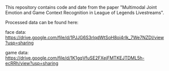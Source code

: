 This repository contains code and date from the paper "Multimodal Joint Emotion and Game Context Recognition in League of Legends Livestreams".

Processed data can be found here:

face data: https://drive.google.com/file/d/1PJJG6S3rlqdWtSoH8oi4rlk_7We7NZDl/view?usp=sharing

game data: https://drive.google.com/file/d/1K1gqVfuSE2FXejFMTKEJTDML5h-ecRRh/view?usp=sharing